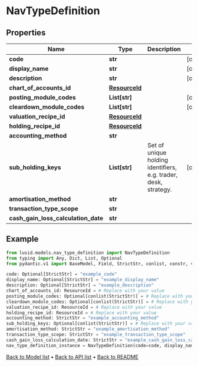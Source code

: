 # NavTypeDefinition

## Properties
Name | Type | Description | Notes
------------ | ------------- | ------------- | -------------
**code** | **str** |  | [optional] 
**display_name** | **str** |  | [optional] 
**description** | **str** |  | [optional] 
**chart_of_accounts_id** | [**ResourceId**](ResourceId.md) |  | 
**posting_module_codes** | **List[str]** |  | [optional] 
**cleardown_module_codes** | **List[str]** |  | [optional] 
**valuation_recipe_id** | [**ResourceId**](ResourceId.md) |  | 
**holding_recipe_id** | [**ResourceId**](ResourceId.md) |  | 
**accounting_method** | **str** |  | 
**sub_holding_keys** | **List[str]** | Set of unique holding identifiers, e.g. trader, desk, strategy. | [optional] 
**amortisation_method** | **str** |  | 
**transaction_type_scope** | **str** |  | 
**cash_gain_loss_calculation_date** | **str** |  | 
## Example

```python
from lusid.models.nav_type_definition import NavTypeDefinition
from typing import Any, Dict, List, Optional
from pydantic.v1 import BaseModel, Field, StrictStr, conlist, constr, validator

code: Optional[StrictStr] = "example_code"
display_name: Optional[StrictStr] = "example_display_name"
description: Optional[StrictStr] = "example_description"
chart_of_accounts_id: ResourceId = # Replace with your value
posting_module_codes: Optional[conlist(StrictStr)] = # Replace with your value
cleardown_module_codes: Optional[conlist(StrictStr)] = # Replace with your value
valuation_recipe_id: ResourceId = # Replace with your value
holding_recipe_id: ResourceId = # Replace with your value
accounting_method: StrictStr = "example_accounting_method"
sub_holding_keys: Optional[conlist(StrictStr)] = # Replace with your value
amortisation_method: StrictStr = "example_amortisation_method"
transaction_type_scope: StrictStr = "example_transaction_type_scope"
cash_gain_loss_calculation_date: StrictStr = "example_cash_gain_loss_calculation_date"
nav_type_definition_instance = NavTypeDefinition(code=code, display_name=display_name, description=description, chart_of_accounts_id=chart_of_accounts_id, posting_module_codes=posting_module_codes, cleardown_module_codes=cleardown_module_codes, valuation_recipe_id=valuation_recipe_id, holding_recipe_id=holding_recipe_id, accounting_method=accounting_method, sub_holding_keys=sub_holding_keys, amortisation_method=amortisation_method, transaction_type_scope=transaction_type_scope, cash_gain_loss_calculation_date=cash_gain_loss_calculation_date)

```

[Back to Model list](../README.md#documentation-for-models) &#8226; [Back to API list](../README.md#documentation-for-api-endpoints) &#8226; [Back to README](../README.md)

